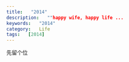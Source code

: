 ```yaml
---
title:   "2014"
description:   ""happy wife, happy life ...
keywords:   "2014"
category:   Life
tags:   [2014] 
---
```



先留个位
